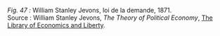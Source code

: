 *Fig. 47 :* William Stanley Jevons, loi de la demande, 1871.  
Source : William Stanley Jevons, *The Theory of Political Economy*, [The Library of Economics and Liberty](https://www.econlib.org/library/YPDBooks/Jevons/jvnPE.html?chapter_num=7#book-reader).